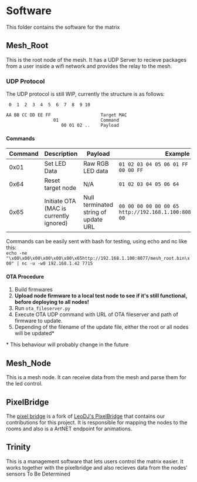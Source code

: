# Software
This folder contains the software for the matrix

## Mesh_Root
This is the root node of the mesh. It has a UDP Server to recieve packages from a user inside a wifi network and provides the relay to the mesh.

### UDP Protocol
The UDP protocol is still WIP, currently the structure is as follows:

```
 0  1  2  3  4  5  6  7  8  9 10
 
AA BB CC DD EE FF                   Target MAC
                  01                Command
                     00 01 02 ..    Payload
```

#### Commands
Command | Description | Payload | Example
--- | --- | --- | ---
0x01 | Set LED Data | Raw RGB LED data | `01 02 03 04 05 06 01 FF 00 00 00 FF 00 00 00 FF`
0x64 | Reset target node | N/A | `01 02 03 04 05 06 64`
0x65 | Initiate OTA (MAC is currently ignored) | Null terminated string of update URL | `00 00 00 00 00 00 65 http://192.168.1.100:8080/mesh_node.bin 00`

Commands can be easily sent with bash for testing, using echo and nc like this:  
`echo -ne "\x00\x00\x00\x00\x00\x00\x65http://192.168.1.100:8077/mesh_root.bin\x00" | nc -u -w0 192.168.1.42 7715`  


#### OTA Procedure

1. Build firmwares
2. **Upload node firmware to a local test node to see if it's still functional, before deploying to all nodes!**
3. Run `ota_fileserver.py`
4. Execute OTA UDP command with URL of OTA fileserver and path of firmware to update.
5. Depending of the filename of the update file, either the root or all nodes will be updated*

\* This behaviour will probably change in the future

## Mesh_Node
This is a mesh node. It can receive data from the mesh and parse them for the led control.

## PixelBridge
The [pixel bridge](https://github.com/crexodon/PixelBridge) is a fork of [LeoDJ's PixelBridge](https://github.com/LeoDJ/PixelBridge) that contains our contributions for this project. It is responsible for mapping the nodes to the rooms and also is a ArtNET endpoint for animations.

## Trinity
This is a management software that lets users control the matrix easier. It works together with the pixelbridge and also recieves data from the nodes' sensors
To Be Determined